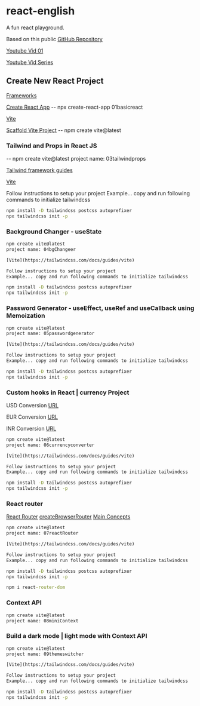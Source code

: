 # react-english

A fun react playground.

Based on this public [GitHub Repository](https://github.com/hiteshchoudhary/react-english)

[Youtube Vid 01](https://www.youtube.com/watch?v=lf8giXzuxVE)

[Youtube Vid Series](https://www.youtube.com/playlist?list=PLRAV69dS1uWQos1M1xP6LWN6C-lZvpkmq)

## Create New React Project

[Frameworks](https://react.dev/learn/start-a-new-react-project)

[Create React App](https://create-react-app.dev/)
-- npx create-react-app 01basicreact

[Vite](https://vitejs.dev/)

[Scaffold Vite Project](https://vitejs.dev/guide/)
-- npm create vite@latest

### Tailwind and Props in React JS

-- npm create vite@latest
project name: 03tailwindprops

[Tailwind framework guides](https://tailwindcss.com/docs/installation/framework-guides)

[Vite](https://tailwindcss.com/docs/guides/vite)

Follow instructions to setup your project
Example... copy and run following commands to initialize tailwindcss

```cmd
npm install -D tailwindcss postcss autoprefixer
npx tailwindcss init -p
```

### Background Changer - useState

```cmd
npm create vite@latest
project name: 04bgChangeer

[Vite](https://tailwindcss.com/docs/guides/vite)

Follow instructions to setup your project
Example... copy and run following commands to initialize tailwindcss

npm install -D tailwindcss postcss autoprefixer
npx tailwindcss init -p

```

### Password Generator - useEffect, useRef and useCallback using Memoization

```cmd
npm create vite@latest
project name: 05passwordgenerator

[Vite](https://tailwindcss.com/docs/guides/vite)

Follow instructions to setup your project
Example... copy and run following commands to initialize tailwindcss

npm install -D tailwindcss postcss autoprefixer
npx tailwindcss init -p
```

### Custom hooks in React | currency Project

USD Conversion [URL](https://cdn.jsdelivr.net/gh/fawazahmed0/currency-api@1/latest/currencies/usd.json)

EUR Conversion [URL](https://cdn.jsdelivr.net/gh/fawazahmed0/currency-api@1/latest/currencies/eur.json)

INR Conversion [URL](https://cdn.jsdelivr.net/gh/fawazahmed0/currency-api@1/latest/currencies/inr.json)

```cmd
npm create vite@latest
project name: 06currencyconverter

[Vite](https://tailwindcss.com/docs/guides/vite)

Follow instructions to setup your project
Example... copy and run following commands to initialize tailwindcss

npm install -D tailwindcss postcss autoprefixer
npx tailwindcss init -p
```

### React router

[React Router](https://reactrouter.com/en/main)
[createBrowserRouter](https://reactrouter.com/en/main/routers/create-browser-router)
[Main Concepts](https://reactrouter.com/en/main/start/concepts)

```cmd
npm create vite@latest
project name: 07reactRouter

[Vite](https://tailwindcss.com/docs/guides/vite)

Follow instructions to setup your project
Example... copy and run following commands to initialize tailwindcss

npm install -D tailwindcss postcss autoprefixer
npx tailwindcss init -p

npm i react-router-dom
```

### Context API

```cmd
npm create vite@latest
project name: 08miniContext

```

### Build a dark mode | light mode with Context API

```cmd
npm create vite@latest
project name: 09themeswitcher

[Vite](https://tailwindcss.com/docs/guides/vite)

Follow instructions to setup your project
Example... copy and run following commands to initialize tailwindcss

npm install -D tailwindcss postcss autoprefixer
npx tailwindcss init -p

```
